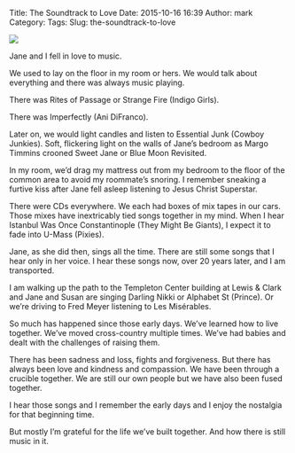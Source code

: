 Title: The Soundtrack to Love
Date: 2015-10-16 16:39
Author: mark
Category: 
Tags: 
Slug: the-soundtrack-to-love

<img src="https://cdn-images-1.medium.com/max/800/1*7mqa9-aZaFfsd2ukJeDvDg.png"  />

Jane and I fell in love to music.

We used to lay on the floor in my room or hers. We would talk about everything and there was always music playing.

There was Rites of Passage or Strange Fire (Indigo Girls).

There was Imperfectly (Ani DiFranco).

Later on, we would light candles and listen to Essential Junk (Cowboy Junkies). Soft, flickering light on the walls of Jane’s bedroom as Margo Timmins crooned Sweet Jane or Blue Moon Revisited.

In my room, we’d drag my mattress out from my bedroom to the floor of the common area to avoid my roommate’s snoring. I remember sneaking a furtive kiss after Jane fell asleep listening to Jesus Christ Superstar.

There were CDs everywhere. We each had boxes of mix tapes in our cars. Those mixes have inextricably tied songs together in my mind. When I hear Istanbul Was Once Constantinople (They Might Be Giants), I expect it to fade into U-Mass (Pixies).

Jane, as she did then, sings all the time. There are still some songs that I hear only in her voice. I hear these songs now, over 20 years later, and I am transported.

I am walking up the path to the Templeton Center building at Lewis & Clark and Jane and Susan are singing Darling Nikki or Alphabet St (Prince). Or we’re driving to Fred Meyer listening to Les Misérables.

So much has happened since those early days. We’ve learned how to live together. We’ve moved cross-country multiple times. We’ve had babies and dealt with the challenges of raising them.

There has been sadness and loss, fights and forgiveness. But there has always been love and kindness and compassion. We have been through a crucible together. We are still our own people but we have also been fused together.

I hear those songs and I remember the early days and I enjoy the nostalgia for that beginning time.

But mostly I’m grateful for the life we’ve built together. And how there is still music in it.

